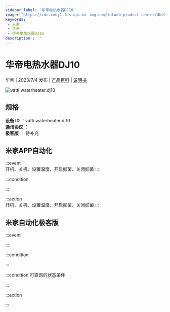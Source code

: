 ```yaml
---
sidebar_label: '华帝电热水器DJ10'
image: 'https://cdn.cnbj1.fds.api.mi-img.com/iotweb-product-center/4be205758ba933944d8afa4a001e9a4a_1684739426911.png?GalaxyAccessKeyId=AKVGLQWBOVIRQ3XLEW&Expires=9223372036854775807&Signature=rVw3oxDMHBymk7rpyi28I42vgi0='
keywords: 
 - 米家
 - 华帝
 - 华帝电热水器DJ10
description : ''
---
```

# 华帝电热水器DJ10

华帝 | 2023/7/4 发布 | [产品百科](https://home.mi.com/webapp/content/baike/product/index.html?model=vatti.waterheater.dj10/) | [说明书](https://home.mi.com/views/introduction.html?model=vatti.waterheater.dj10&region=cn)

![vatti.waterheater.dj10](https://cdn.cnbj1.fds.api.mi-img.com/iotweb-product-center/4be205758ba933944d8afa4a001e9a4a_1684739426911.png?GalaxyAccessKeyId=AKVGLQWBOVIRQ3XLEW&Expires=9223372036854775807&Signature=rVw3oxDMHBymk7rpyi28I42vgi0=)

## 规格  
> 
**设备 ID** ：vatti.waterheater.dj10  
**通讯协议** ：  
**极客版**  ： 待补充 


## 米家APP自动化  

:::event  
开机、关机、设置温度、开启抑菌、关闭抑菌
:::

:::condition  

:::

:::action   
开机、关机、设置温度、开启抑菌、关闭抑菌
:::

## 米家自动化极客版  

:::event  

:::

:::condition  

:::

:::condition 可查询的状态条件  

:::

:::action  

:::

        
